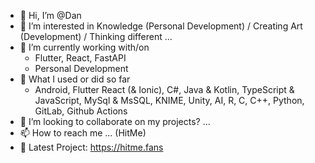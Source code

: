 + 👋 Hi, I’m @Dan
+ 👀 I’m interested in Knowledge (Personal Development) / Creating Art (Development) / Thinking different ...
+ 🌱 I’m currently working with/on
  +   Flutter, React, FastAPI
  +   Personal Development 
+ 🌴 What I used or did so far
  +  Android, Flutter React (& Ionic), C#, Java & Kotlin, TypeScript & JavaScript, MySql & MsSQL, KNIME, Unity, AI, R, C, C++, Python, GitLab, Github Actions
+ 💞️ I’m looking to collaborate on my projects? ...
+ 📫 How to reach me ... (HitMe)
+ 🧭 Latest Project: https://hitme.fans
